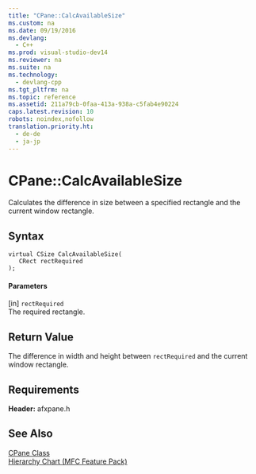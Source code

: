 ```yaml
---
title: "CPane::CalcAvailableSize"
ms.custom: na
ms.date: 09/19/2016
ms.devlang: 
  - C++
ms.prod: visual-studio-dev14
ms.reviewer: na
ms.suite: na
ms.technology: 
  - devlang-cpp
ms.tgt_pltfrm: na
ms.topic: reference
ms.assetid: 211a79cb-0faa-413a-938a-c5fab4e90224
caps.latest.revision: 10
robots: noindex,nofollow
translation.priority.ht: 
  - de-de
  - ja-jp
---
```

# CPane::CalcAvailableSize
Calculates the difference in size between a specified rectangle and the current window rectangle.  
  
## Syntax  
  
```  
virtual CSize CalcAvailableSize(  
   CRect rectRequired  
);  
```  
  
#### Parameters  
 [in] `rectRequired`  
 The required rectangle.  
  
## Return Value  
 The difference in width and height between `rectRequired` and the current window rectangle.  
  
## Requirements  
 **Header:** afxpane.h  
  
## See Also  
 [CPane Class](../vs140/CPane-Class.md)   
 [Hierarchy Chart (MFC Feature Pack)](../vs140/Hierarchy-Chart.md)